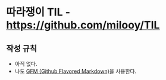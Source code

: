 # 따라쟁이 TIL - https://github.com/milooy/TIL

## 작성 규칙
* 아직 없다.
* 나도 [GFM (Github Flavored Markdown)](https://help.github.com/categories/writing-on-github/)을 사용한다.
